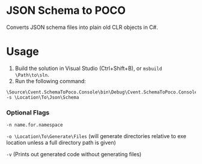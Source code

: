 # JSON Schema to POCO
Converts JSON schema files into plain old CLR objects in C#.

# Usage
1. Build the solution in Visual Studio (Ctrl+Shift+B), or `msbuild \Path\to\sln`.
2. Run the following command:
```
\Source\Cvent.SchemaToPoco.Console\bin\Debug\Cvent.SchemaToPoco.Console.exe -s \Location\To\Json\Schema
```

### Optional Flags

`-n name.for.namespace`

`-o \Location\To\Generate\Files` (will generate directories relative to exe location unless a full directory path is given)

`-v` (Prints out generated code without generating files)
